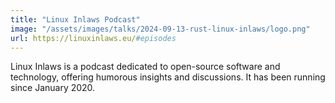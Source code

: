 ```yaml
---
title: "Linux Inlaws Podcast"
image: "/assets/images/talks/2024-09-13-rust-linux-inlaws/logo.png"
url: https://linuxinlaws.eu/#episodes
---
```


Linux Inlaws is a podcast dedicated to open-source software and technology, offering humorous insights and discussions. It has been running since January 2020.
